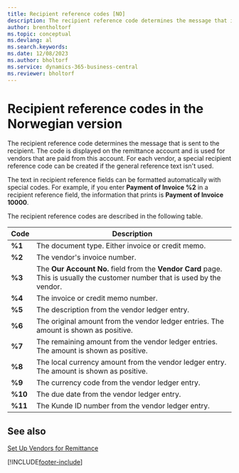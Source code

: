 ```yaml
---
title: Recipient reference codes [NO]
description: The recipient reference code determines the message that is sent to the recipient and is displayed on the remittance account.
author: brentholtorf
ms.topic: conceptual
ms.devlang: al
ms.search.keywords:
ms.date: 12/08/2023
ms.author: bholtorf
ms.service: dynamics-365-business-central
ms.reviewer: bholtorf
---
```

# Recipient reference codes in the Norwegian version

The recipient reference code determines the message that is sent to the recipient. The code is displayed on the remittance account and is used for vendors that are paid from this account. For each vendor, a special recipient reference code can be created if the general reference text isn't used.  

The text in recipient reference fields can be formatted automatically with special codes. For example, if you enter **Payment of Invoice %2** in a recipient reference field, the information that prints is **Payment of Invoice 10000**.  

The recipient reference codes are described in the following table.  

|**Code**|Description|  
|--------------|---------------------------------------|  
|**%1**|The document type. Either invoice or credit memo.|  
|**%2**|The vendor's invoice number.|  
|**%3**|The **Our Account No.** field from the **Vendor Card** page. This is usually the customer number that is used by the vendor.|  
|**%4**|The invoice or credit memo number.|  
|**%5**|The description from the vendor ledger entry.|  
|**%6**|The original amount from the vendor ledger entries. The amount is shown as positive.|  
|**%7**|The remaining amount from the vendor ledger entries. The amount is shown as positive.|  
|**%8**|The local currency amount from the vendor ledger entry. The amount is shown as positive.|  
|**%9**|The currency code from the vendor ledger entry.|  
|**%10**|The due date from the vendor ledger entry.|  
|**%11**|The Kunde ID number from the vendor ledger entry.|  

## See also  
 [Set Up Vendors for Remittance](how-to-set-up-vendors-for-remittance.md)


[!INCLUDE[footer-include](../../includes/footer-banner.md)]